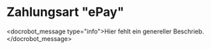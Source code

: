 # Zahlungsart "ePay"

<docrobot_message type="info">Hier fehlt ein genereller Beschrieb.</docrobot_message>